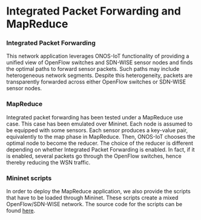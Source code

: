 Integrated Packet Forwarding and MapReduce
====================================
### Integrated Packet Forwarding
This network application leverages ONOS-IoT functionality of providing a unified view of OpenFlow switches and SDN-WISE sensor nodes and finds the optimal paths to forward sensor packets.
Such paths may include heterogeneous network segments.
Despite this heterogeneity, packets are transparently forwarded across either OpenFlow switches or SDN-WISE sensor nodes.

### MapReduce
Integrated packet forwarding has been tested under a MapReduce use case.
This case has been emulated over Mininet.
Each node is assumed to be equipped with some sensors.
Each sensor produces a key-value pair, equivalently to the map phase in MapReduce.
Then, ONOS-IoT chooses the optimal node to become the reducer.
The choice of the reducer is different depending on whether Integrated Packet Forwarding is enabled.
In fact, if it is enabled, several packets go through the OpenFlow switches, hence thereby reducing the WSN traffic.

### Mininet scripts
In order to deploy the MapReduce application, we also provide the scripts that have to be loaded through Mininet.
These scripts create a mixed OpenFlow/SDN-WISE network.
The source code for the scripts can be found [here](https://github.com/sdnwiselab/onos-sdn-wise-app-samples/tree/master/mapreduce/scripts).
